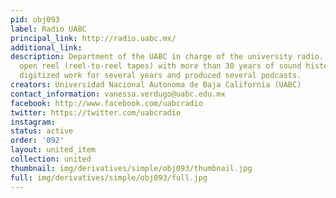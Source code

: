 ```yaml
---
pid: obj093
label: Radio UABC
principal_link: http://radio.uabc.mx/
additional_link: 
description: Department of the UABC in charge of the university radio. It safeguards
  open reel (reel-to-reel tapes) with more than 30 years of sound history. It has
  digitized work for several years and produced several podcasts.
creators: Universidad Nacional Autonoma de Baja California (UABC)
contact_information: vanessa.verdugo@uabc.edu.mx
facebook: http://www.facebook.com/uabcradio
twitter: https://twitter.com/uabcradio
instagram: 
status: active
order: '092'
layout: united_item
collection: united
thumbnail: img/derivatives/simple/obj093/thumbnail.jpg
full: img/derivatives/simple/obj093/full.jpg
---
```

